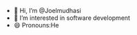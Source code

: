 - 👋 Hi, I’m @Joelmudhasi
- 👀 I’m interested in software development 
- 😄 Pronouns:He

<!---
Joelmudhasi/Joelmudhasi is a ✨ special ✨ repository because its `README.md` (this file) appears on your GitHub profile.
You can click the Preview link to take a look at your changes.
--->
